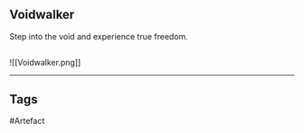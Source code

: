 ## Voidwalker
Step into the void
and experience true freedom.
## 
![[Voidwalker.png]]

---
## Tags
#Artefact